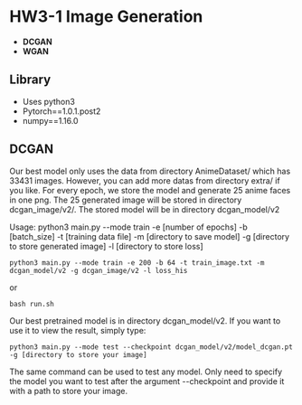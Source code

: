 # HW3-1 Image Generation

* **DCGAN**
* **WGAN**

## Library

* Uses python3
* Pytorch==1.0.1.post2
* numpy==1.16.0

## DCGAN

Our best model only uses the data from directory AnimeDataset/ which has 33431 images. However, you can add more datas from directory extra/ if you like.
For every epoch, we store the model and generate 25 anime faces in one png. 
The 25 generated image will be stored in directory dcgan_image/v2/.
The stored model will be in directory dcgan_model/v2

Usage: python3 main.py --mode train -e [number of epochs] -b [batch_size] -t [training data file] -m [directory to save model] -g [directory to store generated image] -l [directory to store loss]

```
python3 main.py --mode train -e 200 -b 64 -t train_image.txt -m dcgan_model/v2 -g dcgan_image/v2 -l loss_his
```

or

```
bash run.sh
```

Our best pretrained model is in directory dcgan_model/v2. If you want to use it to view the result, simply type:

```
python3 main.py --mode test --checkpoint dcgan_model/v2/model_dcgan.pt -g [directory to store your image]
```

The same command can be used to test any model. Only need to specify the model you want to test after the argument --checkpoint and provide it with a path to store your image.

